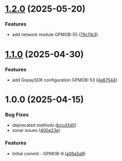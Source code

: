 # [1.2.0](https://bitbucket.org/gp-gopay/gp-gw-android-sdk/compare/1.1.0...1.2.0) (2025-05-20)


### Features

* add network module GPMOB-55 ([79c11b3](https://bitbucket.org/gp-gopay/gp-gw-android-sdk/commits/79c11b3bb6c76bc123b4f23876eb45c36d6a3aed))

# [1.1.0](https://bitbucket.org/gp-gopay/gp-gw-android-sdk/compare/1.0.0...1.1.0) (2025-04-30)


### Features

*  add GopaySDK configuration GPMOB-53 ([4a87544](https://bitbucket.org/gp-gopay/gp-gw-android-sdk/commits/4a87544a2b64738be8db5c942136fc47eca42179))

# 1.0.0 (2025-04-15)


### Bug Fixes

* deprecated methods ([bccd3d0](https://bitbucket.org/gp-gopay/gp-gw-android-sdk/commits/bccd3d050f8a90a1bed63cc8f0125f4dba303d5e))
* sonar issues ([400e23e](https://bitbucket.org/gp-gopay/gp-gw-android-sdk/commits/400e23e7b5493ad2a09119eb842551b97c5ed895))


### Features

* Initial commit - GPMOB-9 ([a06a5a9](https://bitbucket.org/gp-gopay/gp-gw-android-sdk/commits/a06a5a9cdd66bb13a8dc0724e97bec82f0c700a5))
